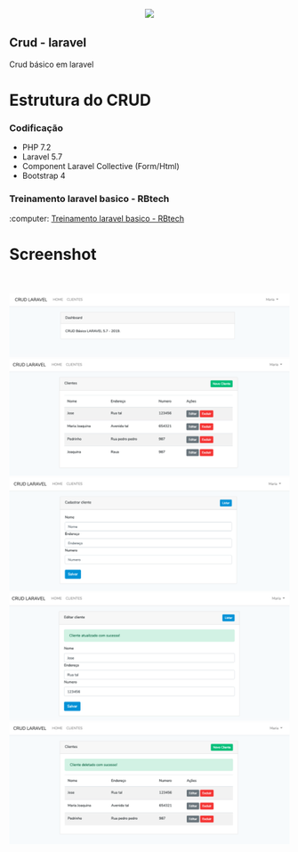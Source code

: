 <p align="center"><img src="https://laravel.com/assets/img/components/logo-laravel.svg"></p>

## Crud - laravel
Crud  básico em laravel

# Estrutura do CRUD

<h3>Codificação</h3>
<ul>
  <li>PHP 7.2</li>
  <li>Laravel 5.7</li>
  <li>Component Laravel Collective (Form/Html) </li>
  <li>Bootstrap 4</li>
</ul>

<h3>Treinamento laravel basico - RBtech</h3>
:computer: <a href="https://www.youtube.com/watch?v=Wf7sUra91XE&t=91s">Treinamento laravel basico - RBtech</a>

# Screenshot 

<br><br>
![ScreenShot](https://github.com/jorgemtoledo/laravel_studies/blob/master/crud_rb/01.png)
![ScreenShot](https://github.com/jorgemtoledo/laravel_studies/blob/master/crud_rb/02.png)
![ScreenShot](https://github.com/jorgemtoledo/laravel_studies/blob/master/crud_rb/03.png)
![ScreenShot](https://github.com/jorgemtoledo/laravel_studies/blob/master/crud_rb/04.png)
![ScreenShot](https://github.com/jorgemtoledo/laravel_studies/blob/master/crud_rb/05.png)


